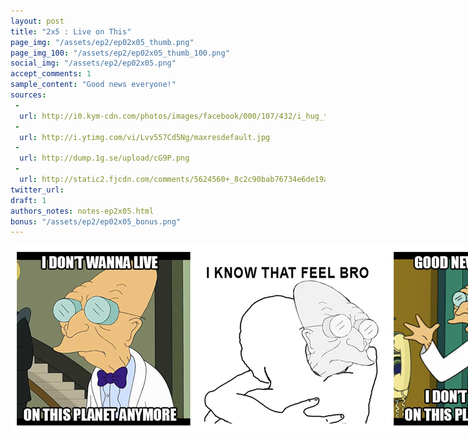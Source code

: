 ```yaml
---
layout: post
title: "2x5 : Live on This"
page_img: "/assets/ep2/ep02x05_thumb.png"
page_img_100: "/assets/ep2/ep02x05_thumb_100.png"
social_img: "/assets/ep2/ep02x05.png"
accept_comments: 1
sample_content: "Good news everyone!"
sources: 
 - 
  url: http://i0.kym-cdn.com/photos/images/facebook/000/107/432/i_hug_that_feel.png
 - 
  url: http://i.ytimg.com/vi/Lvv557Cd5Ng/maxresdefault.jpg
 - 
  url: http://dump.1g.se/upload/cG9P.png
 - 
  url: http://static2.fjcdn.com/comments/5624560+_8c2c90bab76734e6de19a946648402c2.png
twitter_url: 
draft: 1
authors_notes: notes-ep2x05.html
bonus: "/assets/ep2/ep02x05_bonus.png"
---
```



<div style="margin-left: auto; margin-right: auto; width: 900px;">
  <img src="/assets/ep2/ep02x05.png" alt="Live on This" style="width: 900px" />
</div>

<div style="display: none">
  Script:

  Farnsworth: I don't wanna live on this planet anymore.
  Feels guy: I know that feel bro.
  Farnsworth: Good news everyone! I don't wanna live on this planet anymore!
</div>
